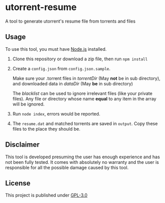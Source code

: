 # utorrent-resume
A tool to generate utorrent's resume file from torrents and files

## Usage
To use this tool, you must have [Node.js](https://nodejs.org/) installed.

1. Clone this repository or download a zip file, then run ```npm install``` 
2. Create a ```config.json``` from ```config.json.sample```.

   Make sure your .torrent files in _torrentDir_ (May **not** be in sub directory), 
   and downloaded data in _dataDir_ (May **be** in sub directory)

   The _blacklist_ can be used to ignore irrelevant files (like your private files). 
   Any file or directory whose name **equal** to any item in the array will be ignored. 
3. Run ```node index```, errors would be reported.
4. The ```resume.dat``` and matched torrents are saved in ```output```. 
   Copy these files to the place they should be.
    
## Disclaimer
This tool is developed presuming the user has enough experience and has not been fully 
tested. It comes with absolutely no warranty and the user is responsible for all the 
possible damage caused by this tool.

## License
This project is published under [GPL-3.0](LICENSE)
